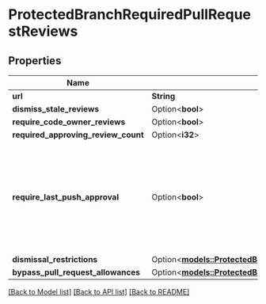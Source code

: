 # ProtectedBranchRequiredPullRequestReviews

## Properties

Name | Type | Description | Notes
------------ | ------------- | ------------- | -------------
**url** | **String** |  | 
**dismiss_stale_reviews** | Option<**bool**> |  | [optional]
**require_code_owner_reviews** | Option<**bool**> |  | [optional]
**required_approving_review_count** | Option<**i32**> |  | [optional]
**require_last_push_approval** | Option<**bool**> | Whether the most recent push must be approved by someone other than the person who pushed it. | [optional][default to false]
**dismissal_restrictions** | Option<[**models::ProtectedBranchRequiredPullRequestReviewsDismissalRestrictions**](protected_branch_required_pull_request_reviews_dismissal_restrictions.md)> |  | [optional]
**bypass_pull_request_allowances** | Option<[**models::ProtectedBranchRequiredPullRequestReviewsBypassPullRequestAllowances**](protected_branch_required_pull_request_reviews_bypass_pull_request_allowances.md)> |  | [optional]

[[Back to Model list]](../README.md#documentation-for-models) [[Back to API list]](../README.md#documentation-for-api-endpoints) [[Back to README]](../README.md)


